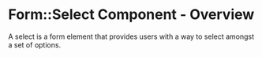 # Form::Select Component - Overview

A select is a form element that provides users with a way to select amongst a set of options.